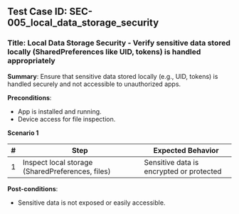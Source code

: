## Test Case ID: SEC-005_local_data_storage_security
### Title: Local Data Storage Security - Verify sensitive data stored locally (SharedPreferences like UID, tokens) is handled appropriately

**Summary**: Ensure that sensitive data stored locally (e.g., UID, tokens) is handled securely and not accessible to unauthorized apps.

**Preconditions**: 
- App is installed and running.
- Device access for file inspection.

**Scenario 1**

| # | Step                                      | Expected Behavior                                       |
|---|-------------------------------------------|--------------------------------------------------------|
| 1 | Inspect local storage (SharedPreferences, files) | Sensitive data is encrypted or protected               |

**Post-conditions**:
- Sensitive data is not exposed or easily accessible.
